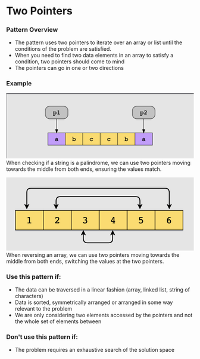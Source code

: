 # Two Pointers

### Pattern Overview

- The pattern uses two pointers to iterate over an array or list until the conditions of the problem are satisfied.
- When you need to find two data elements in an array to satisfy a condition, two pointers should come to mind
- The pointers can go in one or two directions

### Example
![Two Pointers Example 1](./imgs/example_1.png)
When checking if a string is a palindrome, we can use two pointers moving towards the middle from both ends, ensuring the values match.

![Two Pointers Example 2](./imgs/example_2.png)
When reversing an array, we can use two pointers moving towards the middle from both ends, switching the values at the two pointers.

### Use this pattern if:

- The data can be traversed in a linear fashion (array, linked list, string of characters)
- Data is sorted, symmetrically arranged or arranged in some way relevant to the problem
- We are only considering two elements accessed by the pointers and not the whole set of elements between

### Don't use this pattern if:

 - The problem requires an exhaustive search of the solution space